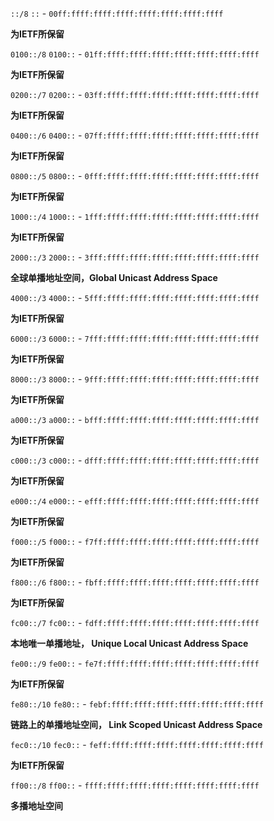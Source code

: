 `::/8`
`::` - `00ff:ffff:ffff:ffff:ffff:ffff:ffff:ffff`

**为IETF所保留**


`0100::/8`
`0100::` - `01ff:ffff:ffff:ffff:ffff:ffff:ffff:ffff`

**为IETF所保留**


`0200::/7`
`0200::` - `03ff:ffff:ffff:ffff:ffff:ffff:ffff:ffff`

**为IETF所保留**


`0400::/6`
`0400::` - `07ff:ffff:ffff:ffff:ffff:ffff:ffff:ffff`

**为IETF所保留**


`0800::/5`
`0800::` - `0fff:ffff:ffff:ffff:ffff:ffff:ffff:ffff`

**为IETF所保留**


`1000::/4`
`1000::` - `1fff:ffff:ffff:ffff:ffff:ffff:ffff:ffff`

**为IETF所保留**

`2000::/3`
`2000::` - `3fff:ffff:ffff:ffff:ffff:ffff:ffff:ffff`

**全球单播地址空间，Global Unicast Address Space**

`4000::/3`
`4000::` - `5fff:ffff:ffff:ffff:ffff:ffff:ffff:ffff`

**为IETF所保留**


`6000::/3`
`6000::` - `7fff:ffff:ffff:ffff:ffff:ffff:ffff:ffff`

**为IETF所保留**


`8000::/3`
`8000::` - `9fff:ffff:ffff:ffff:ffff:ffff:ffff:ffff`

**为IETF所保留**


`a000::/3`
`a000::` - `bfff:ffff:ffff:ffff:ffff:ffff:ffff:ffff`

**为IETF所保留**


`c000::/3`
`c000::` - `dfff:ffff:ffff:ffff:ffff:ffff:ffff:ffff`

**为IETF所保留**


`e000::/4`
`e000::` - `efff:ffff:ffff:ffff:ffff:ffff:ffff:ffff`

**为IETF所保留**


`f000::/5`
`f000::` - `f7ff:ffff:ffff:ffff:ffff:ffff:ffff:ffff`

**为IETF所保留**


`f800::/6`
`f800::` - `fbff:ffff:ffff:ffff:ffff:ffff:ffff:ffff`

**为IETF所保留**


`fc00::/7`
`fc00::` - `fdff:ffff:ffff:ffff:ffff:ffff:ffff:ffff`

**本地唯一单播地址， Unique Local Unicast Address Space**

`fe00::/9`
`fe00::` - `fe7f:ffff:ffff:ffff:ffff:ffff:ffff:ffff`

**为IETF所保留**


`fe80::/10`
`fe80::` - `febf:ffff:ffff:ffff:ffff:ffff:ffff:ffff`

**链路上的单播地址空间， Link Scoped Unicast Address Space**

`fec0::/10`
`fec0::` - `feff:ffff:ffff:ffff:ffff:ffff:ffff:ffff`

**为IETF所保留**


`ff00::/8`
`ff00::` - `ffff:ffff:ffff:ffff:ffff:ffff:ffff:ffff`

**多播地址空间**

